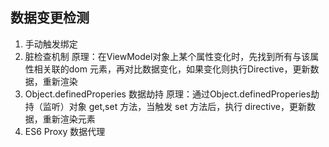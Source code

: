 ## 数据变更检测

1. 手动触发绑定
2. 脏检查机制
    原理：在ViewModel对象上某个属性变化时，先找到所有与该属性相关联的dom 元素，再对比数据变化，如果变化则执行Directive，更新数据，重新渲染
3. Object.definedProperies 数据劫持
    原理：通过Object.definedProperies劫持（监听）对象 get,set 方法，当触发 set 方法后，执行 directive，更新数据，重新渲染元素
4. ES6 Proxy 数据代理